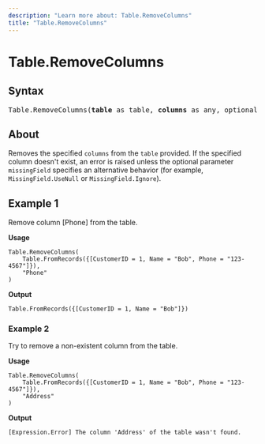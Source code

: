 ```yaml
---
description: "Learn more about: Table.RemoveColumns"
title: "Table.RemoveColumns"
---
```

# Table.RemoveColumns

## Syntax

<pre>
Table.RemoveColumns(<b>table</b> as table, <b>columns</b> as any, optional <b>missingField</b> as nullable number) as table
</pre>
  
## About

Removes the specified `columns` from the `table` provided. If the specified column doesn't exist, an error is raised unless the optional parameter `missingField` specifies an alternative behavior (for example, `MissingField.UseNull` or `MissingField.Ignore`).

## Example 1

Remove column [Phone] from the table.

**Usage**

```powerquery-m
Table.RemoveColumns(
    Table.FromRecords({[CustomerID = 1, Name = "Bob", Phone = "123-4567"]}),
    "Phone"
)
```

**Output**

`Table.FromRecords({[CustomerID = 1, Name = "Bob"]})`

### Example 2

Try to remove a non-existent column from the table.

**Usage**

```powerquery-m
Table.RemoveColumns(
    Table.FromRecords({[CustomerID = 1, Name = "Bob", Phone = "123-4567"]}),
    "Address"
)
```

**Output**

`[Expression.Error] The column 'Address' of the table wasn't found.`
